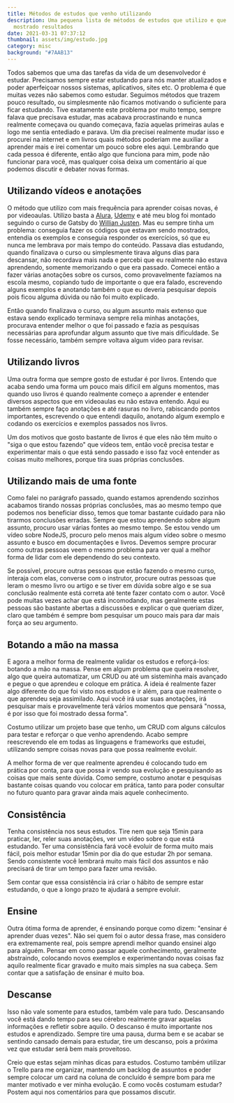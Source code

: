 ```yaml
---
title: Métodos de estudos que venho utilizando
description: Uma pequena lista de métodos de estudos que utilizo e que tem
  mostrado resultados
date: 2021-03-31 07:37:12
thumbnail: assets/img/estudo.jpg
category: misc
background: "#7AAB13"
---
```

Todos sabemos que uma das tarefas da vida de um desenvolvedor é estudar. Precisamos sempre estar estudando para nós manter atualizados e poder aperfeiçoar nossos sistemas, aplicativos, sites etc. O problema é que muitas vezes não sabemos como estudar. Seguimos métodos que trazem pouco resultado, ou simplesmente não ficamos motivando o suficiente para ficar estudando. Tive exatamente este problema por muito tempo, sempre falava que precisava estudar, mas acabava procrastinando e nunca realmente começava ou quando começava, fazia aquelas primeiras aulas e logo me sentia entediado e parava. Um dia precisei realmente mudar isso e procurei na internet e em livros quais métodos poderiam me auxiliar a aprender mais e irei comentar um pouco sobre eles aqui. Lembrando que cada pessoa é diferente, então algo que funciona para mim, pode não funcionar para você, mas qualquer coisa deixa um comentário aí que podemos discutir e debater novas formas.

## Utilizando vídeos e anotações

O método que utilizo com mais frequência para aprender coisas novas, é por videoaulas. Utilizo basta a [Alura](https://www.alura.com.br/), [Udemy](https://www.udemy.com/) e até meu blog foi montado seguindo o curso de Gatsby do [Willian Justen](https://willianjusten.com.br/). Mas eu sempre tinha um problema: conseguia fazer os códigos que estavam sendo mostrados, entendia os exemplos e conseguia responder os exercícios, só que eu nunca me lembrava por mais tempo do conteúdo. Passava dias estudando, quando finalizava o curso ou simplesmente tirava alguns dias para descansar, não recordava mais nada e percebi que eu realmente não estava aprendendo, somente memorizando o que era passado. Comecei então a fazer várias anotações sobre os cursos, como provavelmente fazíamos na escola mesmo, copiando tudo de importante o que era falado, escrevendo alguns exemplos e anotando também o que eu deveria pesquisar depois pois ficou alguma dúvida ou não foi muito explicado.

Então quando finalizava o curso, ou algum assunto mais extenso que estava sendo explicado terminava sempre relia minhas anotações, procurava entender melhor o que foi passado e fazia as pesquisas necessárias para aprofundar algum assunto que tive mais dificuldade. Se fosse necessário, também sempre voltava algum vídeo para revisar.

## Utilizando livros

Uma outra forma que sempre gosto de estudar é por livros. Entendo que acaba sendo uma forma um pouco mais difícil em alguns momentos, mas quando uso livros é quando realmente começo a aprender e entender diversos aspectos que em videoaulas eu não estava entendo. Aqui eu também sempre faço anotações e até rasuras no livro, rabiscando pontos importantes, escrevendo o que entendi daquilo, anotando algum exemplo e codando os exercícios e exemplos passados nos livros.

Um dos motivos que gosto bastante de livros é que eles não têm muito o "siga o que estou fazendo" que vídeos tem, então você precisa testar e experimentar mais o que está sendo passado e isso faz você entender as coisas muito melhores, porque tira suas próprias conclusões.

## Utilizando mais de uma fonte

Como falei no parágrafo passado, quando estamos aprendendo sozinhos acabamos tirando nossas próprias conclusões, mas ao mesmo tempo que podemos nos beneficiar disso, temos que tomar bastante cuidado para não tirarmos conclusões erradas. Sempre que estou aprendendo sobre algum assunto, procuro usar várias fontes ao mesmo tempo. Se estou vendo um vídeo sobre NodeJS, procuro pelo menos mais algum vídeo sobre o mesmo assunto e busco em documentações e livros. Devemos sempre procurar como outras pessoas veem o mesmo problema para ver qual a melhor forma de lidar com ele dependendo do seu contexto.

Se possível, procure outras pessoas que estão fazendo o mesmo curso, interaja com elas, converse com o instrutor, procure outras pessoas que leram o mesmo livro ou artigo e se tiver em dúvida sobre algo e se sua conclusão realmente está correta até tente fazer contato com o autor. Você pode muitas vezes achar que está incomodando, mas geralmente estas pessoas são bastante abertas a discussões e explicar o que queriam dizer, claro que também é sempre bom pesquisar um pouco mais para dar mais força ao seu argumento.

## Botando a mão na massa

E agora a melhor forma de realmente validar os estudos e reforçá-los: botando a mão na massa. Pense em algum problema que queira resolver, algo que queira automatizar, um CRUD ou até um sisteminha mais avançado e pegue o que aprendeu e coloque em prática. A ideia é realmente fazer algo diferente do que foi visto nos estudos e ir além, para que realmente o que aprendeu seja assimilado. Aqui você irá usar suas anotações, irá pesquisar mais e provavelmente terá vários momentos que pensará "nossa, é por isso que foi mostrado dessa forma".

Costumo utilizar um projeto base que tenho, um CRUD com alguns cálculos para testar e reforçar o que venho aprendendo. Acabo sempre reescrevendo ele em todas as linguagens e frameworks que estudei, utilizando sempre coisas novas para que possa realmente evoluir.

A melhor forma de ver que realmente aprendeu é colocando tudo em prática por conta, para que possa ir vendo sua evolução e pesquisando as coisas que mais sente dúvida. Como sempre, costumo anotar e pesquisas bastante coisas quando vou colocar em prática, tanto para poder consultar no futuro quanto para gravar ainda mais aquele conhecimento.

## Consistência

Tenha consistência nos seus estudos. Tire nem que seja 15min para praticar, ler, reler suas anotações, ver um vídeo sobre o que está estudando. Ter uma consistência fará você evoluir de forma muito mais fácil, pois melhor estudar 15min por dia do que estudar 2h por semana. Sendo consistente você lembrará muito mais fácil dos assuntos e não precisará de tirar um tempo para fazer uma revisão.

Sem contar que essa consistência irá criar o hábito de sempre estar estudando, o que a longo prazo te ajudará a sempre evoluir.

## Ensine

Outra ótima forma de aprender, é ensinando porque como dizem: "ensinar é aprender duas vezes". Não sei quem foi o autor dessa frase, mas considero era extremamente real, pois sempre aprendi melhor quando ensinei algo para alguém. Pensar em como passar aquele conhecimento, geralmente abstraindo, colocando novos exemplos e experimentando novas coisas faz aquilo realmente ficar gravado e muito mais simples na sua cabeça. Sem contar que a satisfação de ensinar é muito boa.

## Descanse

Isso não vale somente para estudos, também vale para tudo. Descansando você está dando tempo para seu cérebro realmente gravar aquelas informações e refletir sobre aquilo. O descanso é muito importante nos estudos e aprendizado. Sempre tire uma pausa, durma bem e se acabar se sentindo cansado demais para estudar, tire um descanso, pois a próxima vez que estudar será bem mais proveitoso.

Creio que estas sejam minhas dicas para estudos. Costumo também utilizar o Trello para me organizar, mantendo um backlog de assuntos e poder sempre colocar um card na coluna de concluído é sempre bom para me manter motivado e ver minha evolução. E como vocês costumam estudar? Postem aqui nos comentários para que possamos discutir.